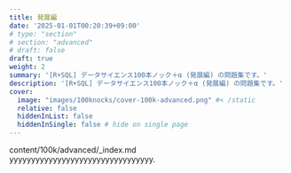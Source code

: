 ```yaml
---
title: 発展編
date: '2025-01-01T00:20:39+09:00'
# type: "section"
# section: "advanced"
# draft: false
draft: true
weight: 2
summary: '[R+SQL] データサイエンス100本ノック＋α (発展編) の問題集です。'
description: '[R+SQL] データサイエンス100本ノック＋α (発展編) の問題集です。'
cover:
  image: "images/100knocks/cover-100k-advanced.png" #< /static
  relative: false
  hiddenInList: false
  hiddenInSingle: false # hide on single page
---
```


content/100k/advanced/_index.md  
yyyyyyyyyyyyyyyyyyyyyyyyyyyyyyyyy.
